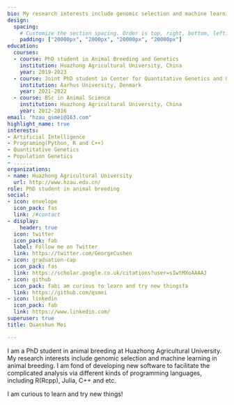 ```yaml
---
bio: My research interests include genomic selection and machine learning in animal breeding.
design:
  spacing:
    # Customize the section spacing. Order is top, right, bottom, left.
    padding: ["20000px", "2000px", "20000px", "20000px"]
education:
  courses:
  - course: PhD student in Animal Breeding and Genetics
    institution: Huazhong Agricultural University, China
    year: 2019-2023
  - course: Joint PhD student in Center for Quantitative Genetics and Genomics
    institution: Aarhus University, Denmark
    year: 2021-2022
  - course: BSc in Animal Science
    institution: Huazhong Agricultural University, China
    year: 2012-2016
email: "hzau_qsmei@163.com"
highlight_name: true
interests:
- Artificial Intelligence
- Programing(Python, R and C++)
- Quantitative Genetics
- Population Genetics
- ......
organizations:
- name: Huazhong Agricultural University
  url: http://www.hzau.edu.cn/
role: PhD student in animal breeding
social:
- icon: envelope
  icon_pack: fas
  link: /#contact
- display:
    header: true
  icon: twitter
  icon_pack: fab
  label: Follow me on Twitter
  link: https://twitter.com/GeorgeCushen
- icon: graduation-cap
  icon_pack: fas
  link: https://scholar.google.co.uk/citations?user=sIwtMXoAAAAJ
- icon: github
  icon_pack: fabi am curious to learn and try new thingsfa
  link: https://github.com/qsmei
- icon: linkedin
  icon_pack: fab
  link: https://www.linkedin.com/
superuser: true
title: Quanshun Mei 

---
```




I am a PhD student in  animal breeding at Huazhong Agricultural University.   My research interests include genomic selection and machine learning in animal breeding.  I am fond of developing new software to facilitate the complicated analysis via different kinds of programming languages, including R(Rcpp), Julia, C++ and etc.  

 I am curious to learn and try new things!